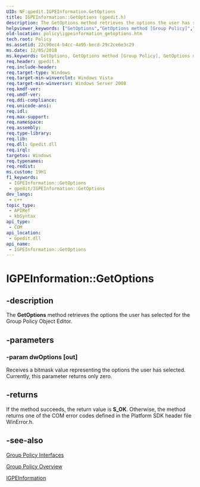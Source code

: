 ```yaml
---
UID: NF:gpedit.IGPEInformation.GetOptions
title: IGPEInformation::GetOptions (gpedit.h)
description: The GetOptions method retrieves the options the user has selected for the Group Policy Object Editor.
helpviewer_keywords: ["GetOptions","GetOptions method [Group Policy]","GetOptions method [Group Policy]","IGPEInformation interface","IGPEInformation interface [Group Policy]","GetOptions method","IGPEInformation.GetOptions","IGPEInformation::GetOptions","_win32_igpeinformation_getoptions","gpedit/IGPEInformation::GetOptions","policy.igpeinformation_getoptions"]
old-location: policy\igpeinformation_getoptions.htm
tech.root: Policy
ms.assetid: 22c90ec4-b4cc-4a95-becd-29c2ce6e3c29
ms.date: 12/05/2018
ms.keywords: GetOptions, GetOptions method [Group Policy], GetOptions method [Group Policy],IGPEInformation interface, IGPEInformation interface [Group Policy],GetOptions method, IGPEInformation.GetOptions, IGPEInformation::GetOptions, _win32_igpeinformation_getoptions, gpedit/IGPEInformation::GetOptions, policy.igpeinformation_getoptions
req.header: gpedit.h
req.include-header: 
req.target-type: Windows
req.target-min-winverclnt: Windows Vista
req.target-min-winversvr: Windows Server 2008
req.kmdf-ver: 
req.umdf-ver: 
req.ddi-compliance: 
req.unicode-ansi: 
req.idl: 
req.max-support: 
req.namespace: 
req.assembly: 
req.type-library: 
req.lib: 
req.dll: Gpedit.dll
req.irql: 
targetos: Windows
req.typenames: 
req.redist: 
ms.custom: 19H1
f1_keywords:
 - IGPEInformation::GetOptions
 - gpedit/IGPEInformation::GetOptions
dev_langs:
 - c++
topic_type:
 - APIRef
 - kbSyntax
api_type:
 - COM
api_location:
 - Gpedit.dll
api_name:
 - IGPEInformation::GetOptions
---
```


# IGPEInformation::GetOptions


## -description

The
    <b>GetOptions</b> method retrieves the options the user has selected for the Group Policy Object Editor.

## -parameters

### -param dwOptions [out]

Receives a bitmask value representing the options the user has selected. Currently, this parameter returns only zero.

## -returns

If the method succeeds, the return value is <b>S_OK</b>. Otherwise, the method returns one of the COM error codes defined in the Platform SDK header file WinError.h.

## -see-also

<a href="/previous-versions/windows/desktop/Policy/group-policy-interfaces">Group Policy
    Interfaces</a>



<a href="/previous-versions/windows/desktop/Policy/about-group-policy">Group Policy
    Overview</a>



<a href="/previous-versions/windows/desktop/api/gpedit/nn-gpedit-igpeinformation">IGPEInformation</a>

